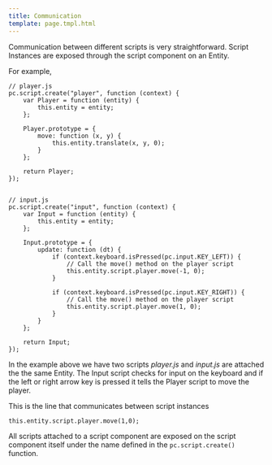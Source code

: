 ```yaml
---
title: Communication
template: page.tmpl.html
---
```


Communication between different scripts is very straightforward. Script Instances are exposed through the script component on an Entity.

For example,

~~~javascript~~~
// player.js
pc.script.create("player", function (context) {
    var Player = function (entity) {
        this.entity = entity;
    };

    Player.prototype = {
        move: function (x, y) {
            this.entity.translate(x, y, 0);
        }
    };

    return Player;
});


// input.js
pc.script.create("input", function (context) {
    var Input = function (entity) {
        this.entity = entity;
    };

    Input.prototype = {
        update: function (dt) {
            if (context.keyboard.isPressed(pc.input.KEY_LEFT)) {
                // Call the move() method on the player script
                this.entity.script.player.move(-1, 0);
            }

            if (context.keyboard.isPressed(pc.input.KEY_RIGHT)) {
                // Call the move() method on the player script
                this.entity.script.player.move(1, 0);
            }
        }
    };

    return Input;
});
~~~

In the example above we have two scripts *player.js* and *input.js* are attached the the same Entity. The Input script checks for input on the keyboard and if the left or right arrow key is pressed it tells the Player script to move the player.

This is the line that communicates between script instances

`this.entity.script.player.move(1,0);`

All scripts attached to a script component are exposed on the script component itself under the name defined in the `pc.script.create()` function.


